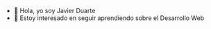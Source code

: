- 👋 Hola, yo soy Javier Duarte
- 👀 Estoy interesado en seguir aprendiendo sobre el Desarrollo Web

<!---
javier75jpg/javier75jpg is a ✨ special ✨ repository because its `README.md` (this file) appears on your GitHub profile.
You can click the Preview link to take a look at your changes.
--->
